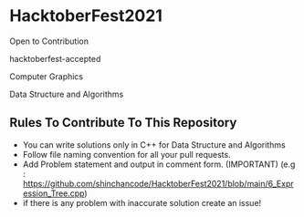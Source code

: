 # HacktoberFest2021
Open to Contribution

hacktoberfest-accepted

Computer Graphics 

Data Structure and Algorithms

## Rules To Contribute To This Repository

-   You can write solutions only in C++ for Data Structure and Algorithms 
-   Follow file naming convention for all your pull requests.
-   Add Problem statement and output in comment form. (IMPORTANT) (e.g : https://github.com/shinchancode/HacktoberFest2021/blob/main/6_Expression_Tree.cpp)
-   if there is any problem with inaccurate solution create an issue!
